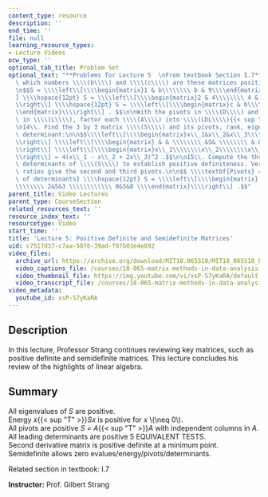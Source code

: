 ```yaml
---
content_type: resource
description: ''
end_time: ''
file: null
learning_resource_types:
- Lecture Videos
ocw_type: ''
optional_tab_title: Problem Set
optional_text: "**Problems for Lecture 5  \nFrom textbook Section I.7**\n\n3\\. For\
  \ which numbers \\\\(b\\\\) and \\\\(c\\\\) are these matrices positive definite?\n\
  \n$$S = \\\\left\\[\\\\begin{matrix}1 & b\\\\\\\\ b & 9\\\\end{matrix}\\\\right\\\
  ] \\\\hspace{12pt} S = \\\\left\\[\\\\begin{matrix}2 & 4\\\\\\\\ 4 & c\\\\end{matrix}\\\
  \\right\\] \\\\hspace{12pt} S = \\\\left\\[\\\\begin{matrix}c & b\\\\\\\\ b & c\\\
  \\end{matrix}\\\\right\\] . $$\n\nWith the pivots in \\\\(D\\\\) and multiplier\
  \ in \\\\(L\\\\), factor each \\\\(A\\\\) into \\\\(LDL\\\\){{< sup \"T\" >}}.\n\
  \n14\\. Find the 3 by 3 matrix \\\\(S\\\\) and its pivots, rank, eigenvalues, and\
  \ determinant:\n\n$$\\\\left\\[\\\\begin{matrix}x\\_1&x\\_2&x\\_3\\\\end{matrix}\\\
  \\right\\] \\\\left\\[\\\\begin{matrix} & & \\\\\\\\ &S& \\\\\\\\ & & \\\\end{matrix}\\\
  \\right\\] \\\\left\\[\\\\begin{matrix}x\\_1\\\\\\\\x\\_2\\\\\\\\x\\_3\\\\end{matrix}\\\
  \\right\\] = 4(x\\_1 - x\\_2 + 2x\\_3)^2 .$$\n\n15\\. Compute the three upper left\
  \ determinants of \\\\(S\\\\) to establish positive definiteness. Verify that their\
  \ ratios give the second and third pivots.\n\n$$ \\\\textbf{Pivots} = \\\\textbf{ratios\
  \ of determinants} \\\\hspace{12pt} S = \\\\left\\[\\\\begin{matrix} 2& 2& 0\\\\\
  \\\\\\\\ 2&5&3 \\\\\\\\\\\\ 0&3&8 \\\\end{matrix}\\\\right\\] .$$"
parent_title: Video Lectures
parent_type: CourseSection
related_resources_text: ''
resource_index_text: ''
resourcetype: Video
start_time: ''
title: 'Lecture 5: Positive Definite and Semidefinite Matrices'
uid: c7517d37-c7aa-58f6-39ad-f87b01e4e892
video_files:
  archive_url: https://archive.org/download/MIT18.065S18/MIT18_065S18_Lecture05_300k.mp4
  video_captions_file: /courses/18-065-matrix-methods-in-data-analysis-signal-processing-and-machine-learning-spring-2018/649eb67753ea59e389a8910953bf0b59_xsP-S7yKaRA.vtt
  video_thumbnail_file: https://img.youtube.com/vi/xsP-S7yKaRA/default.jpg
  video_transcript_file: /courses/18-065-matrix-methods-in-data-analysis-signal-processing-and-machine-learning-spring-2018/fdfd63a2ed5a54bd6b927fee250ea7bd_xsP-S7yKaRA.pdf
video_metadata:
  youtube_id: xsP-S7yKaRA
---
```


Description
-----------

In this lecture, Professor Strang continues reviewing key matrices, such as positive definite and semidefinite matrices. This lecture concludes his review of the highlights of linear algebra.

Summary
-------

All eigenvalues of _S_ are positive.  
Energy _x_{{< sup "T" >}}_Sx_ is positive for _x_ \\(\\neq 0\\).  
All pivots are positive _S_ = _A_{{< sup "T" >}}_A_ with independent columns in _A._  
All leading determinants are positive 5 EQUIVALENT TESTS.  
Second derivative matrix is positive definite at a minimum point.  
Semidefinite allows zero evalues/energy/pivots/determinants.

Related section in textbook: I.7

**Instructor:** Prof. Gilbert Strang



